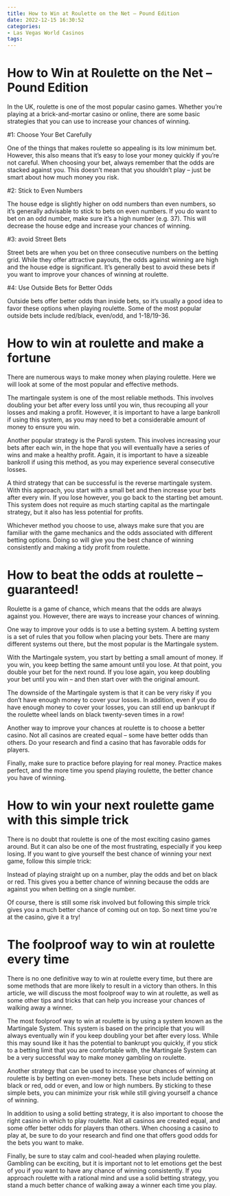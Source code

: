 ```yaml
---
title: How to Win at Roulette on the Net – Pound Edition 
date: 2022-12-15 16:30:52
categories:
- Las Vegas World Casinos
tags:
---
```



#  How to Win at Roulette on the Net – Pound Edition 

In the UK, roulette is one of the most popular casino games. Whether you’re playing at a brick-and-mortar casino or online, there are some basic strategies that you can use to increase your chances of winning.

#1: Choose Your Bet Carefully

One of the things that makes roulette so appealing is its low minimum bet. However, this also means that it’s easy to lose your money quickly if you’re not careful. When choosing your bet, always remember that the odds are stacked against you. This doesn’t mean that you shouldn’t play – just be smart about how much money you risk.

#2: Stick to Even Numbers

The house edge is slightly higher on odd numbers than even numbers, so it’s generally advisable to stick to bets on even numbers. If you do want to bet on an odd number, make sure it’s a high number (e.g. 37). This will decrease the house edge and increase your chances of winning.

#3: avoid Street Bets

Street bets are when you bet on three consecutive numbers on the betting grid. While they offer attractive payouts, the odds against winning are high and the house edge is significant. It’s generally best to avoid these bets if you want to improve your chances of winning at roulette.

#4: Use Outside Bets for Better Odds

Outside bets offer better odds than inside bets, so it’s usually a good idea to favor these options when playing roulette. Some of the most popular outside bets include red/black, even/odd, and 1-18/19-36.

#  How to win at roulette and make a fortune 

There are numerous ways to make money when playing roulette. Here we will look at some of the most popular and effective methods.

The martingale system is one of the most reliable methods. This involves doubling your bet after every loss until you win, thus recouping all your losses and making a profit. However, it is important to have a large bankroll if using this system, as you may need to bet a considerable amount of money to ensure you win.

Another popular strategy is the Paroli system. This involves increasing your bets after each win, in the hope that you will eventually have a series of wins and make a healthy profit. Again, it is important to have a sizeable bankroll if using this method, as you may experience several consecutive losses.

A third strategy that can be successful is the reverse martingale system. With this approach, you start with a small bet and then increase your bets after every win. If you lose however, you go back to the starting bet amount. This system does not require as much starting capital as the martingale strategy, but it also has less potential for profits.

Whichever method you choose to use, always make sure that you are familiar with the game mechanics and the odds associated with different betting options. Doing so will give you the best chance of winning consistently and making a tidy profit from roulette.

#  How to beat the odds at roulette – guaranteed! 



Roulette is a game of chance, which means that the odds are always against you. However, there are ways to increase your chances of winning.

One way to improve your odds is to use a betting system. A betting system is a set of rules that you follow when placing your bets. There are many different systems out there, but the most popular is the Martingale system.

With the Martingale system, you start by betting a small amount of money. If you win, you keep betting the same amount until you lose. At that point, you double your bet for the next round. If you lose again, you keep doubling your bet until you win – and then start over with the original amount.

The downside of the Martingale system is that it can be very risky if you don’t have enough money to cover your losses. In addition, even if you do have enough money to cover your losses, you can still end up bankrupt if the roulette wheel lands on black twenty-seven times in a row!

Another way to improve your chances at roulette is to choose a better casino. Not all casinos are created equal – some have better odds than others. Do your research and find a casino that has favorable odds for players.

Finally, make sure to practice before playing for real money. Practice makes perfect, and the more time you spend playing roulette, the better chance you have of winning.

#  How to win your next roulette game with this simple trick 

There is no doubt that roulette is one of the most exciting casino games around. But it can also be one of the most frustrating, especially if you keep losing. If you want to give yourself the best chance of winning your next game, follow this simple trick:

Instead of playing straight up on a number, play the odds and bet on black or red. This gives you a better chance of winning because the odds are against you when betting on a single number.

Of course, there is still some risk involved but following this simple trick gives you a much better chance of coming out on top. So next time you're at the casino, give it a try!

#  The foolproof way to win at roulette every time

There is no one definitive way to win at roulette every time, but there are some methods that are more likely to result in a victory than others. In this article, we will discuss the most foolproof way to win at roulette, as well as some other tips and tricks that can help you increase your chances of walking away a winner.

The most foolproof way to win at roulette is by using a system known as the Martingale System. This system is based on the principle that you will always eventually win if you keep doubling your bet after every loss. While this may sound like it has the potential to bankrupt you quickly, if you stick to a betting limit that you are comfortable with, the Martingale System can be a very successful way to make money gambling on roulette.

Another strategy that can be used to increase your chances of winning at roulette is by betting on even-money bets. These bets include betting on black or red, odd or even, and low or high numbers. By sticking to these simple bets, you can minimize your risk while still giving yourself a chance of winning.

In addition to using a solid betting strategy, it is also important to choose the right casino in which to play roulette. Not all casinos are created equal, and some offer better odds for players than others. When choosing a casino to play at, be sure to do your research and find one that offers good odds for the bets you want to make.

Finally, be sure to stay calm and cool-headed when playing roulette. Gambling can be exciting, but it is important not to let emotions get the best of you if you want to have any chance of winning consistently. If you approach roulette with a rational mind and use a solid betting strategy, you stand a much better chance of walking away a winner each time you play.